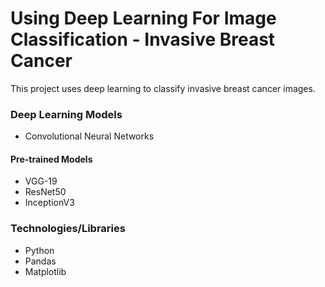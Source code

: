 # Using Deep Learning For Image Classification - Invasive Breast Cancer
This project uses deep learning to classify invasive breast cancer images.

### Deep Learning Models
- Convolutional Neural Networks

#### Pre-trained Models
- VGG-19
- ResNet50
- InceptionV3

### Technologies/Libraries
- Python
- Pandas
- Matplotlib
